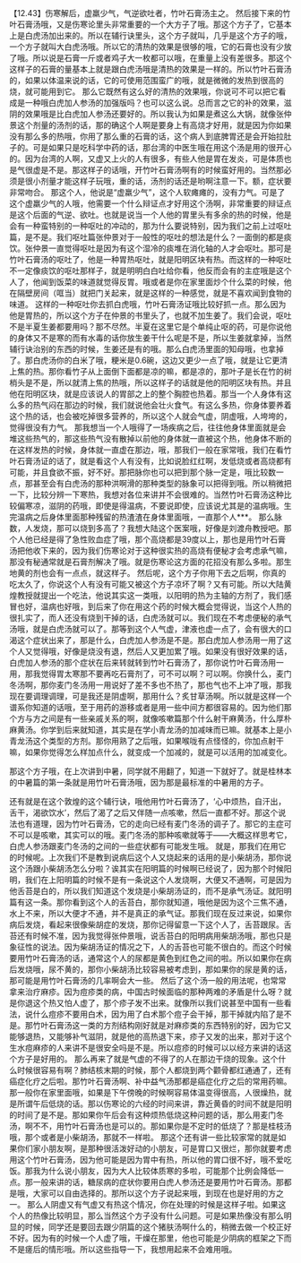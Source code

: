 【12.43】伤寒解后，虚羸少气，气逆欲吐者，竹叶石膏汤主之。
然后接下来的竹叶石膏汤哦，又是伤寒论里头非常重要的一个大方子了哦。那这个方子了，它基本上是白虎汤加出来的。所以在辅行诀里头，这个方子就叫，几乎是这个方子的哦，一个方子就叫大白虎汤哦。所以它的清热的效果是很够的哦，它的石膏也没有少放了哦。所以说是石膏一斤或者鸡子大一枚都可以哦，在重量上没有差很多。那这个这样子的石膏的量基本上就是跟白虎汤哦是清热的效果是一样的。所以竹叶石膏汤的，如果以体温来说的话，它的可使用范围蛮广的哦，就是微微的发热到很高的烧，就可能用到它。
那么它既然有这么好的清热的效果哦，你说可不可以把它看成是一种哦白虎加人参汤的加强版吗？也可以这么说。总而言之它的补的效果，滋阴的效果哦是比白虎加人参汤还要好的。所以我认为如果是煮这么大锅，就像张仲景这个剂量的汤剂的话，那的确这个人啊是要身上有高烧才好用，就是因为你如果没有那么多的热哦，你用了那么重的石膏的话，这个病人到底脾胃还是会开始拉肚子的。可是如果只是吃科学中药的话，那台湾的中医生哦在用这个汤是用的很开心的。因为台湾的人啊，又虚又上火的人有很多，有些人他是胃在发炎，可是体质也是气很虚是不是。那这样子的话哦，开竹叶石膏汤啊有的时候蛮好用的。当然那必须是很小剂量才能这样子玩哦，重的话，汤剂的话还是哟啊注意一下。额，症状要非常吻合。
那这个人，他说是“虚羸少气”，这个人软瘫瘫的，没有力气。可是了这个虚羸少气的人哦，他需要一个什么辩证点才好用这个汤啊，非常重要的辩证点是这个后面的气逆、欲吐。也就是说当一个人他的胃里头有多余的热的时候，他是会有一种蛮特别的一种呕吐的冲动的，那为什么要说特别，因为我们之前上过呕吐篇，是不是。我们呕吐篇张仲景对于一般性的呕吐的想法是什么？一面倒的都是痰饮。张仲景一直觉得呕吐是因为有这个湿冷的痰堆在消化轴的人才会呕吐。那可是竹叶石膏汤的呕吐了，他是一种胃热呕吐，就是阳明区块有热。而这样的一种呕吐不一定像痰饮的呕吐那样子，就是明明白白吐给你看，他反而会有的主症哦是这个人了，他闻到饭菜的味道就觉得反胃。哦或者是你在家里面炒个什么菜的时候，他在隔壁房间（哐当）就把门关起来，就是这样的一种感觉，就是不喜欢闻到食物的味道。
这样的一种呕吐你去抓白虎哦，竹叶石膏汤证哦比较好抓一点。那么因为他是胃热的，所以这个方子在仲景的书里头了，也就不加生姜了。我们会说，呕吐不是半夏生姜都要用吗？那不尽然。半夏在这里它是个单纯止呕的药，可是你说他的身体又不是寒的而有水毒的话你放生姜干什么呢是不是，所以生姜就拿掉，当然辅行诀治别的东西的时候，生姜还是有的哦。那么白虎汤里面的知母哦，也拿掉了。那白虎汤你的白米了哦，粳米是0.6碗，这边又更少一点了哦，就是让它更清上焦的热。那你看竹子从上面倒下面都是凉的嘛，都是凉的，那叶子是长在竹的树梢头是不是，所以就清上焦的热哦，所以这样子的话就是他的阳明区块有热。并且他在阳明区块，就是应该说人的胃部之上的整个胸腔也热着。那当一个人身体有这么多的热气闷在那边的时候，我们就说他会壮火食气。有这么多热，你身体要养着这个热的话，也会被吃掉很多营养的，所以这个人就会气虚，阴虚哦，人垮垮的，觉得很没有力气。
那我想当一个人哦得了一场疾病之后，往往他身体里面就是会堆这些热气的，那这些热气没有散掉以前他的身体就一直被这个热，他身体不断的在这样发热的时候，身体就一直虚在那边，哦，那我们一般在家常哦，我们在看竹叶石膏汤证的话了，就是看这个人有没有，比如说脸红红啊，发低烧或者高烧都有可能，并且食欲不振，好不好。那把脉你也可以把到那个脉一定是，哦比较数一点，那甚至会有白虎汤的那种洪啊滑的那种类型的脉象可以把得到哦。所以稍微把一下，比较分辨一下寒热，我想对各位来讲并不会很难的。当然竹叶石膏汤这种比较偏寒凉，滋阴的药哦，即使是得温病，不要说即使，应该说尤其是的温病哦。生完温病之后身体里面那种残留的热渣渣在身体里面哦，一直那个人***。
那么脉数，人发烧，那可以烧到多高了？我想大陆这个医案哦，好像是刘渡舟教授吧。那个人他已经是得了急性败血症了哦，那个高烧都是39度以上，那也是用竹叶石膏汤把他收下来的，因为我们伤寒论对于这种很实热的高烧有便秘才会考虑承气嘛，那没有秘通常就是石膏剂解决了哦。就是伤寒论这方面的花招没有那么多啦。那生地黄的剂也会有一点点，就这样子。
然后呢，这个方子你用下去之后啊，你真的吃太久了，你说这个人有没有可能又被这个方子凉坏了啊？又有可能。所以大陆黄煌教授就提出一个吃法，他说其实这一类哦，以阳明的热为主轴的方剂了，我们感冒也好，温病也好哦，到后来了你在用这个药的时候大概会觉得说，当这个人热的很扎实了，而人还没有烧到干掉的话，白虎汤就可以。我们现在不考虑便秘的承气汤哦，就是白虎汤就可以了。那等到这个人气虚，津液也虚一点了，会有很大的口渴这个症状出来了，那是什么，白虎加人参汤是不是。那白虎加人参汤用一用了这个人又觉得哦，好像是烧没有退，然后人又更加累了哦。如果没有很好效果的话，白虎加人参汤的那个症状在后来转就转到竹叶石膏汤了，那你说竹叶石膏汤用一用，那我觉得胃太寒那不要再吃石膏剂了，可不可以啊？可以啊。你换什么，麦门冬汤啊，那你麦门冬汤用一用说好了差不多也不热了，那也气也不上冲了哦，那我现在要调理调理，可是我还是阴虚啊，那用什么？炙甘草汤啊。所以就是这样一个谱系你知道的话哦，至于用药的游移或者是用一些中间方都很容易的。因为他们那个方与方之间是有一些亲戚关系的啊，就像咳嗽篇那个什么射干麻黄汤，什么厚朴麻黄汤。你学到后来就知道，其实是在学小青龙汤的加减味而已嘛。就基本上是小青龙汤这个类型的方剂。那你用熟了之后哦，如果喉咙有点怪怪的，你加点射干嘛，如果你觉得怎么样加点什么，就变成一个加减的，就是可以活用的加减变化。

那这个方子哦，在上次讲到中暑，同学就不用翻了，知道一下就好了。就是桂林本的中暑篇的第一条就是用竹叶石膏汤哦，因为那是最标准的中暑用的方子。

还有就是在这个敦煌的这个辅行诀，哦他用竹叶石膏汤了，‘心中烦热，自汗出，舌干，渴欲饮水’，然后了渴了之后又伴随一点咳嗽，然后一直都不好。那这个说法也有道理，因为竹叶石膏汤，它的走向已经有麦门冬汤的调子了。那它的主症可不可以是咳嗽，其实可以的哦。麦门冬汤的那种咳嗽就等于——大概这样思考它，白虎人参汤跟麦门冬汤的之间的一些症状都有可能发生哦。
就是，那我们在用它的时候呢。上次我们不是教到说病后这个人又烧起来的话用的是小柴胡汤，那你说这个汤跟小柴胡汤怎么分啦？诶其实在阳明篇的时候啊已经说了，因为那个时候阳明，我们在上阳明篇的时候不是有一条说这个人发烧啊，大便又不通啊，可是因为他舌苔是白的，所以我们知道这个发烧是小柴胡汤证的，而不是承气汤证。就阳明篇有这一条。那你看到这个人的舌苔白，那你就知道，哦他是因为这个三焦不通，水上不来，所以大便才不通，并不是真正的承气证。那我们现在反过来说，如果你病后发烧，看起来很像柴胡症的发烧，那你记得留意一下这个人了，舌苔跟尿。舌苔还有时候不准，因为我觉得张仲景哦，说舌苔白的阳明病用柴胡汤哦，那也只是象征性的说法。因为柴胡汤证的情况之下，人的舌苔也可能不很白的。而这个时候要用竹叶石膏汤的话，通常这个人的尿都是黄色到红色之间的啦。所以如果你在病后发烧哦，尿不黄的，那你小柴胡汤比较容易被考虑到，那如果你的尿是黄的话，那可能是用竹叶石膏汤的几率啊会大一些。
然后了这个汤一般的用法呢，也常常拿来治疗麻疹。因为痘疹类的病，中国古时候面临的那种两难的矛盾是什么呀？就是你退这个热又怕人虚了，那个疹子发不出来。就像所以我们说甚至中国有一些看法，说什么痘疹不要用白术，因为用了白术那个痘子会干掉，那干掉就内陷了是不是。那竹叶石膏汤这一类的方剂结构刚好就是对麻疹类的东西特别的好，因为它又能够退热，又能够补气滋阴，就是他的高热退下来，疹子又发的出来，那对于这个生水痘麻疹的人来讲不是很安全吗是不是。所以痘疹的时候可以以经方来讲的话这个方子是好用的。
那么再来了就是气虚的不得了的人在那边干烧的现象。这个什么时候很容易有啊？肺结核末期的时候，那个人都烧到两个颧骨都红通通了，还有癌症化疗之后啦。那竹叶石膏汤啊、补中益气汤那都是癌症化疗之后的常用药嘛。
那一般你在家里面哦，如果是下午傍晚的时候啊容易体温变得很高，人很燥热，就是所谓午后低烧的话。那以伤寒论的六经的时间来讲，靠近黄昏的时间不就是阳明的时间了是不是。那如果你午后会有这种烦热低烧这种问题的话，那么用麦门冬汤，啊不不，用竹叶石膏汤也是可以的。那如果你是不定时的低烧了？那是桂枝汤哦，那个或者是小柴胡汤，那就不一样啦。
那这个还有讲一些比较家常的就是如果你们家小朋友啊，是那种很活泼好动的小朋友，可是胃口又很烂，那你就要考虑用这个竹叶石膏汤，因为他可能是因为胃中有热，所以他的胃口很不好，哦不爱吃饭。那我为什么说小朋友，因为大人比较体质寒的多啦，可能那个比例会降低一点。那一般来讲的话，糖尿病的症状你要用白虎人参汤还是要用竹叶石膏汤。那都是哦，大家可以自由选择的。那所以这个方子说起来哦，到现在也是好用的方之一。
那么人阴虚又有气虚又有热这个情况，你在处理的时候是这样子啦。如果这个人的热像比较明显，那么当然这个方子没有什么问题。可是如果热像没有那么明显的时候，同学还是要回去跟少阴篇的这个猪肤汤啊什么的，稍微去做一个校正好不好。因为有的时候一个人虚了哦，干燥在那里，他也可能是少阴病的框架之下而不是瘥后的情形哦。所以这些指导一下，我想用起来不会难用哦。
